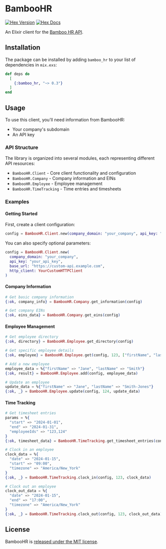 # BambooHR

[![Hex Version](https://img.shields.io/hexpm/v/bamboo_hr.svg)](https://hex.pm/packages/bamboo_hr)
[![Hex Docs](https://img.shields.io/badge/docs-hexpm-blue.svg)](https://hexdocs.pm/bamboo_hr/)

An Elixir client for the [Bamboo HR API][bamboohr-api-docs].

## Installation

The package can be installed by adding `bamboo_hr` to your
list of dependencies in `mix.exs`:

```elixir
def deps do
  [
    {:bamboo_hr, "~> 0.3"}
  ]
end
```

## Usage

To use this client, you'll need information from BambooHR:
- Your company's subdomain
- An API key

### API Structure

The library is organized into several modules, each representing different API resources:

- `BambooHR.Client` - Core client functionality and configuration
- `BambooHR.Company` - Company information and EINs
- `BambooHR.Employee` - Employee management
- `BambooHR.TimeTracking` - Time entries and timesheets

### Examples

#### Getting Started

First, create a client configuration:

```elixir
config = BambooHR.Client.new(company_domain: "your_company", api_key: "your_api_key")
```

You can also specify optional parameters:

```elixir
config = BambooHR.Client.new(
  company_domain: "your_company",
  api_key: "your_api_key",
  base_url: "https://custom-api.example.com",
  http_client: YourCustomHTTPClient
)
```

#### Company Information

```elixir
# Get basic company information
{:ok, company_info} = BambooHR.Company.get_information(config)

# Get company EINs
{:ok, eins_data} = BambooHR.Company.get_eins(config)
```

#### Employee Management

```elixir
# Get employee directory
{:ok, directory} = BambooHR.Employee.get_directory(config)

# Get specific employee details
{:ok, employee} = BambooHR.Employee.get(config, 123, ["firstName", "lastName", "jobTitle"])

# Add a new employee
employee_data = %{"firstName" => "Jane", "lastName" => "Smith"}
{:ok, result} = BambooHR.Employee.add(config, employee_data)

# Update an employee
update_data = %{"firstName" => "Jane", "lastName" => "Smith-Jones"}
{:ok, _} = BambooHR.Employee.update(config, 124, update_data)
```

#### Time Tracking

```elixir
# Get timesheet entries
params = %{
  "start" => "2024-01-01",
  "end" => "2024-01-31",
  "employeeIds" => "123,124"
}
{:ok, timesheet_data} = BambooHR.TimeTracking.get_timesheet_entries(config, params)

# Clock in an employee
clock_data = %{
  "date" => "2024-01-15",
  "start" => "09:00",
  "timezone" => "America/New_York"
}
{:ok, _} = BambooHR.TimeTracking.clock_in(config, 123, clock_data)

# Clock out an employee
clock_out_data = %{
  "date" => "2024-01-15",
  "end" => "17:00",
  "timezone" => "America/New_York"
}
{:ok, _} = BambooHR.TimeTracking.clock_out(config, 123, clock_out_data)
```

## License

BambooHR is [released under the MIT license](LICENSE).

[bamboohr-api-docs]: https://documentation.bamboohr.com/reference/
